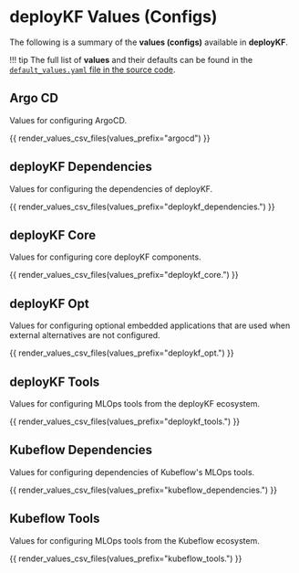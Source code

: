# deployKF Values (Configs)

The following is a summary of the __values (configs)__ available in __deployKF__.

!!! tip
    The full list of __values__ and their defaults can be found in the [`default_values.yaml` file in the source code](https://github.com/deployKF/deployKF/blob/main/generator/default_values.yaml).

## Argo CD

Values for configuring ArgoCD.

{{ render_values_csv_files(values_prefix="argocd") }}

## deployKF Dependencies

Values for configuring the dependencies of deployKF.

{{ render_values_csv_files(values_prefix="deploykf_dependencies.") }}

## deployKF Core

Values for configuring core deployKF components.

{{ render_values_csv_files(values_prefix="deploykf_core.") }}

## deployKF Opt

Values for configuring optional embedded applications that are used when external alternatives are not configured.

{{ render_values_csv_files(values_prefix="deploykf_opt.") }}

## deployKF Tools

Values for configuring MLOps tools from the deployKF ecosystem.

{{ render_values_csv_files(values_prefix="deploykf_tools.") }}

## Kubeflow Dependencies

Values for configuring dependencies of Kubeflow's MLOps tools.

{{ render_values_csv_files(values_prefix="kubeflow_dependencies.") }}

## Kubeflow Tools

Values for configuring MLOps tools from the Kubeflow ecosystem.

{{ render_values_csv_files(values_prefix="kubeflow_tools.") }}